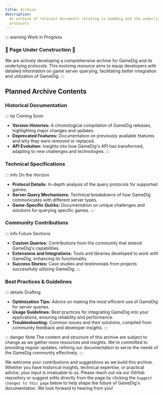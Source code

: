 ```yaml
---
title: Archive
description:
  An archive of relevant documents relating to GameDig and the underlying
  protocols
---
```


::: warning Work in Progress

### 🚧 Page Under Construction 🚧

We are actively developing a comprehensive archive for GameDig and its
underlying protocols. This evolving resource aims to equip developers with
detailed information on game server querying, facilitating better integration
and utilization of GameDig. :::

## Planned Archive Contents

### Historical Documentation

::: tip Coming Soon

- **Version Histories:** A chronological compilation of GameDig releases,
  highlighting major changes and updates.
- **Deprecated Features:** Documentation on previously available features and
  why they were removed or replaced.
- **API Evolution:** Insights into how GameDig's API has transformed, adapting
  to new challenges and technologies. :::

### Technical Specifications

::: info On the Horizon

- **Protocol Details:** In-depth analysis of the query protocols for supported
  games.
- **Server Query Mechanisms:** Technical breakdowns of how GameDig communicates
  with different server types.
- **Game-Specific Quirks:** Documentation on unique challenges and solutions for
  querying specific games. :::

### Community Contributions

::: info Future Sections

- **Custom Queries:** Contributions from the community that extend GameDig's
  capabilities.
- **Extensions and Integrations:** Tools and libraries developed to work with
  GameDig, enhancing its functionality.
- **Success Stories:** Case studies and testimonials from projects successfully
  utilizing GameDig. :::

### Best Practices & Guidelines

::: details Drafting

- **Optimization Tips:** Advice on making the most efficient use of GameDig for
  server queries.
- **Usage Guidelines:** Best practices for integrating GameDig into your
  applications, ensuring reliability and performance.
- **Troubleshooting:** Common issues and their solutions, compiled from
  community feedback and developer insights. :::

::: danger Note The content and structure of this archive are subject to change
as we gather more resources and insights. We're committed to providing regular
updates, refining our documentation to serve the needs of the GameDig community
effectively. :::

We welcome your contributions and suggestions as we build this archive. Whether
you have historical insights, technical expertise, or practical advice, your
input is invaluable to us. Please reach out via our GitHub repository or suggest
edits directly from the page by clicking the `Suggest changes to this page`
below to help shape the future of GameDig's documentation. We look forward to
hearing from you!
